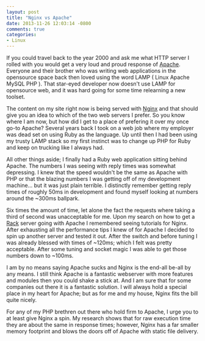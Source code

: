 ```yaml
---
layout: post
title: "Nginx vs Apache"
date: 2013-11-26 12:03:14 -0800
comments: true
categories: 
- Linux
---
```

If you could travel back to the year 2000 and ask me what HTTP server I rolled
with you would get a very loud and proud response of
[Apache](http://en.wikipedia.org/wiki/Apache_HTTP_Server).  Everyone and their
brother who was writing web applications in the opensource space back then
loved using the word LAMP ( Linux Apache MySQL PHP ). That star-eyed developer
now doesn't use LAMP for opensource web, and it was hard going for some time
relearning a new toolset.

<!-- more -->

The content on my site right now is being served with 
[Nginx](http://en.wikipedia.org/wiki/Nginx) and that should give you an idea
to which of the two web servers I prefer.  So you know where I am now, but how
did I get to a place of prefering it over my once go-to Apache?  Several years
back I took on a web job where my employer was dead set on using Ruby as the
language.  Up until then I had been using my trusty LAMP stack so my first
instinct was to change up PHP for Ruby and keep on trucking like I always had.

All other things aside; I finally had a Ruby web application sitting behind
Apache.  The numbers I was seeing with reply times was somewhat depressing.  I
knew that the speed wouldn't be the same as Apache with PHP or that the
blazing numbers I was getting off of my development machine... but it was just
plain terrible.  I distinctly remember getting reply times of roughly 50ms in
development and found myself looking at numbers around the ~300ms ballpark.

Six times the amount of time, let alone the fact the requests where taking
a third of second was unacceptable for me. Upon my search on how to get a
[Rack](http://rack.github.io/) server going with Apache I remembered seeing
tutorials for Nginx.  After exhausting all the performance tips I knew of for
Apache I decided to spin up another server and tested it out.  After the
switch and before tuning I was already blessed with times of ~120ms; which I
felt was pretty acceptable.  After some tuning and socket magic I was able
to get those numbers down to ~100ms.

I am by no means saying Apache sucks and Nginx is the end-all be-all by any
means.  I still think Apache is a fantastic webserver with more features and
modules then you could shake a stick at.  And I am sure that for some companies
out there it is a fantastic solution.  I will always hold a special place in my
heart for Apache; but as for me and my house, Nginx fits the bill quite nicely.

For any of my PHP brethren out there who hold firm to Apache, I urge you to at
least give Nginx a spin. My research shows that for raw execution time they are
about the same in response times; however, Nginx has a far smaller memory
footprint and blows the doors off of Apache with static file delivery.
